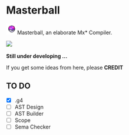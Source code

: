 # Masterball

<img src="asset/masterball.png" style="zoom:100%;" />Masterball, an elaborate Mx* Compiler.

![](https://img.shields.io/badge/implementation-Java-red) 

**Still under developing ...**

If you get some ideas from here, please **CREDIT**



## TO DO

- [x] .g4
- [ ] AST Design
- [ ] AST Builder
- [ ] Scope
- [ ] Sema Checker